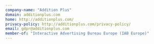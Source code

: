 ```yaml
---
company-name: "Addition Plus"
domain: additionplus.com
home: http://additionplus.com/
privacy-policy: http://additionplus.com/privacy-policy/
email: gdpr@additionplus.com
member-of: "Interactive Advertising Bureau Europe (IAB Europe)"
---
```




